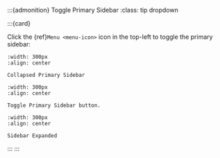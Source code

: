 

:::{admonition} Toggle Primary Sidebar
:class: tip dropdown

:::{card}

Click the {ref}`Menu <menu-icon>` icon in the top-left to toggle the primary sidebar:

```{figure} ../_static/solo_app/Tips/PrimarySidebar/PrimarySidebar-Collapsed.png
:width: 300px
:align: center

Collapsed Primary Sidebar
```

```{figure} ../_static/solo_app/Tips/PrimarySidebar/PrimarySidebar-toggle.png
:width: 300px
:align: center

Toggle Primary Sidebar button.
```

```{figure} ../_static/solo_app/Tips/PrimarySidebar/PrimarySidebar-Open.png
:width: 300px
:align: center

Sidebar Expanded 
```

:::
:::